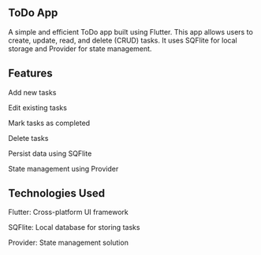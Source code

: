 ## ToDo App ##

A simple and efficient ToDo app built using Flutter. This app allows users to create, update, read, and delete (CRUD) tasks. It uses SQFlite for local storage and Provider for state management.

## Features ##

Add new tasks

Edit existing tasks

Mark tasks as completed

Delete tasks

Persist data using SQFlite

State management using Provider

## Technologies Used ## 

Flutter: Cross-platform UI framework

SQFlite: Local database for storing tasks

Provider: State management solution
